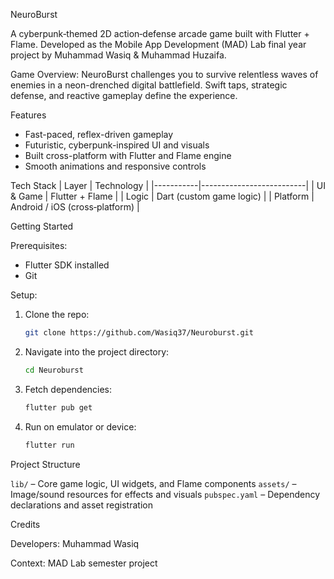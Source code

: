 NeuroBurst

A cyberpunk‑themed 2D action‑defense arcade game built with Flutter + Flame. Developed as the Mobile App Development (MAD) Lab final year project by Muhammad Wasiq & Muhammad Huzaifa.

Game Overview:
NeuroBurst challenges you to survive relentless waves of enemies in a neon-drenched digital battlefield. Swift taps, strategic defense, and reactive gameplay define the experience.

Features
- Fast-paced, reflex-driven gameplay  
- Futuristic, cyberpunk-inspired UI and visuals  
- Built cross-platform with Flutter and Flame engine  
- Smooth animations and responsive controls  

Tech Stack
| Layer     | Technology               |
|-----------|--------------------------|
| UI & Game | Flutter + Flame          |
| Logic     | Dart (custom game logic) |
| Platform  | Android / iOS (cross‑platform) |



Getting Started

Prerequisites:  
- Flutter SDK installed  
- Git

Setup:
1. Clone the repo:  
   ```bash
   git clone https://github.com/Wasiq37/Neuroburst.git
   ```
2. Navigate into the project directory:

   ```bash
   cd Neuroburst
   ```
3. Fetch dependencies:

   ```bash
   flutter pub get
   ```
4. Run on emulator or device:

   ```bash
   flutter run
   ```

Project Structure

 `lib/` – Core game logic, UI widgets, and Flame components
 `assets/` – Image/sound resources for effects and visuals
 `pubspec.yaml` – Dependency declarations and asset registration

Credits

 Developers: Muhammad Wasiq

 Context: MAD Lab semester project
